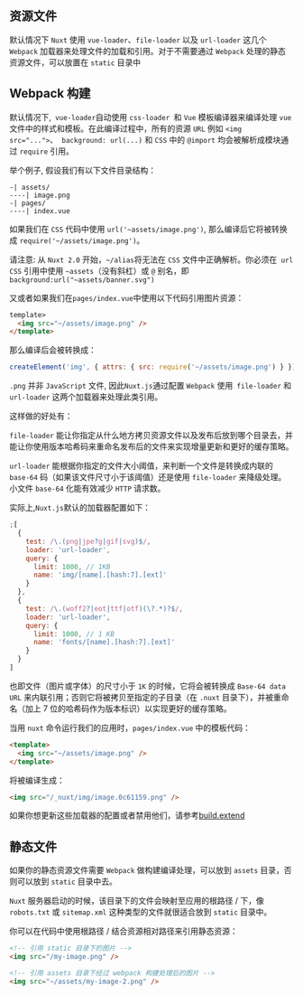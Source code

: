 ## 资源文件

默认情况下 `Nuxt` 使用 `vue-loader`、`file-loader` 以及 `url-loader` 这几个 `Webpack` 加载器来处理文件的加载和引用。对于不需要通过 `Webpack` 处理的静态资源文件，可以放置在 `static` 目录中

## Webpack 构建

默认情况下,` vue-loader`自动使用 `css-loader `和 `Vue` 模板编译器来编译处理 `vue` 文件中的样式和模板。在此编译过程中，所有的资源 `URL` 例如 `<img src="...">`、` background: url(...)` 和 `CSS` 中的 `@import` 均会被解析成模块通过 `require` 引用。

举个例子, 假设我们有以下文件目录结构：

```text
-| assets/
----| image.png
-| pages/
----| index.vue
```
如果我们在 `CSS` 代码中使用 `url('~assets/image.png')`, 那么编译后它将被转换成 `require('~/assets/image.png')`。

请注意: 从 `Nuxt 2.0` 开始，`~/alias`将无法在 `CSS` 文件中正确解析。你必须在` url CSS` 引用中使用 `~assets`（没有斜杠）或 `@` 别名，即`background:url("~assets/banner.svg")`

又或者如果我们在` pages/index.vue `中使用以下代码引用图片资源：

```html
template>
  <img src="~/assets/image.png" />
</template>
```

那么编译后会被转换成：

```js
createElement('img', { attrs: { src: require('~/assets/image.png') } })
```

`.png` 并非 `JavaScript` 文件, 因此` Nuxt.js `通过配置 `Webpack` 使用` file-loader` 和 `url-loader` 这两个加载器来处理此类引用。

这样做的好处有：

`file-loader` 能让你指定从什么地方拷贝资源文件以及发布后放到哪个目录去，并能让你使用版本哈希码来重命名发布后的文件来实现增量更新和更好的缓存策略。

`url-loader` 能根据你指定的文件大小阈值，来判断一个文件是转换成内联的 `base-64` 码（如果该文件尺寸小于该阈值）还是使用 `file-loader` 来降级处理。小文件 `base-64` 化能有效减少 `HTTP` 请求数。

实际上,` Nuxt.js `默认的加载器配置如下：

```js
;[
  {
    test: /\.(png|jpe?g|gif|svg)$/,
    loader: 'url-loader',
    query: {
      limit: 1000, // 1KB
      name: 'img/[name].[hash:7].[ext]'
    }
  },
  {
    test: /\.(woff2?|eot|ttf|otf)(\?.*)?$/,
    loader: 'url-loader',
    query: {
      limit: 1000, // 1 KB
      name: 'fonts/[name].[hash:7].[ext]'
    }
  }
]
```

也即文件（图片或字体）的尺寸小于 `1K` 的时候，它将会被转换成 `Base-64 data URL` 来内联引用；否则它将被拷贝至指定的子目录（在 `.nuxt` 目录下），并被重命名（加上 7 位的哈希码作为版本标识）以实现更好的缓存策略。

当用 `nuxt` 命令运行我们的应用时，`pages/index.vue` 中的模板代码：

```html
<template>
  <img src="~/assets/image.png" />
</template>
```
将被编译生成：

```html
<img src="/_nuxt/img/image.0c61159.png" />
```
如果你想更新这些加载器的配置或者禁用他们，请参考[build.extend](https://www.nuxtjs.cn/api/configuration-build#extend)

## 静态文件

如果你的静态资源文件需要 `Webpack` 做构建编译处理，可以放到 `assets` 目录，否则可以放到 `static` 目录中去。

`Nuxt` 服务器启动的时候，该目录下的文件会映射至应用的根路径 / 下，像 `robots.txt` 或 `sitemap.xml` 这种类型的文件就很适合放到 `static` 目录中。

你可以在代码中使用根路径 / 结合资源相对路径来引用静态资源：

```html
<!-- 引用 static 目录下的图片 -->
<img src="/my-image.png" />

<!-- 引用 assets 目录下经过 webpack 构建处理后的图片 -->
<img src="~/assets/my-image-2.png" />
```

